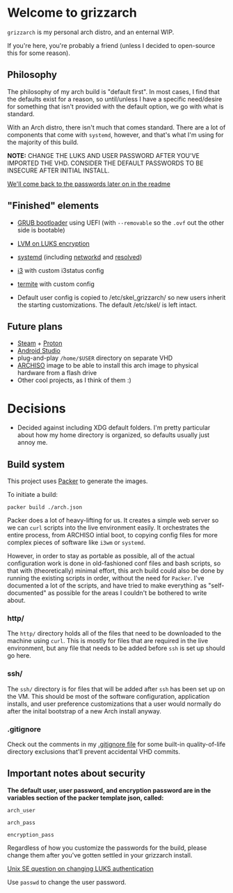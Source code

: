 # Welcome to grizzarch

`grizzarch` is my personal arch distro, and an enternal WIP. 

If you're here, you're probably a friend (unless I decided to open-source this for some reason).

## Philosophy

The philosophy of my arch build is "default first". In most cases, I find that the defaults exist for a reason, so until/unless I have a specific need/desire for something that isn't provided with the default option, we go with what is standard. 

With an Arch distro, there isn't much that comes standard. There are a lot of components that come with `systemd`, however, and that's what I'm using for the majority of this build.

**NOTE:** CHANGE THE LUKS AND USER PASSWORD AFTER YOU'VE IMPORTED THE VHD. CONSIDER THE DEFAULT PASSWORDS TO BE INSECURE AFTER INITIAL INSTALL. 

[We'll come back to the passwords later on in the readme](#Important-notes-about-security)

## "Finished" elements

- [GRUB bootloader](https://wiki.archlinux.org/index.php/GRUB) using UEFI (with `--removable` so the `.ovf` out the other side is bootable)

- [LVM on LUKS encryption](https://wiki.archlinux.org/index.php/Dm-crypt/Encrypting_an_entire_system#LVM_on_LUKS)

- [systemd](https://wiki.archlinux.org/index.php/Systemd) (including [networkd](https://wiki.archlinux.org/index.php/Systemd-networkd) and [resolved](https://wiki.archlinux.org/index.php/Systemd-resolved))

- [i3](https://i3wm.org/) with custom i3status config

- [termite](https://wiki.archlinux.org/index.php/Termite) with custom config

- Default user config is copied to /etc/skel_grizzarch/ so new users inherit the starting customizations. The default /etc/skel/ is left intact.

## Future plans

- [Steam](https://wiki.archlinux.org/index.php/Steam) + [Proton](https://github.com/ValveSoftware/Proton/)
- [Android Studio](https://wiki.archlinux.org/index.php/Android#Android_Studio)
- plug-and-play `/home/$USER` directory on separate VHD
- [ARCHISO](https://wiki.archlinux.org/index.php/Archiso) image to be able to install this arch image to physical hardware from a flash drive
- Other cool projects, as I think of them :) 

# Decisions

- Decided against including XDG default folders. I'm pretty particular about how my home directory is organized, so defaults usually just annoy me.

## Build system

This project uses [Packer](https://www.packer.io/) to generate the images.

To initiate a build:

`packer build ./arch.json`

Packer does a lot of heavy-lifting for us. It creates a simple web server so we can `curl` scripts into the live environment easily. It orchestrates the entire process, from ARCHISO intial boot, to copying config files for more complex pieces of software like `i3wm` or `systemd`. 

However, in order to stay as portable as possible, all of the actual configuration work is done in old-fashioned conf files and bash scripts, so that with (theoretically) minimal effort, this arch build could also be done by running the existing scripts in order, without the need for `Packer`. I've documented a lot of the scripts, and have tried to make everything as "self-documented" as possible for the areas I couldn't be bothered to write about.

### http/

The `http/` directory holds all of the files that need to be downloaded to the machine using `curl`. This is mostly for files that are required in the live environment, but any file that needs to be added before `ssh` is set up should go here.

### ssh/

The `ssh/` directory is for files that will be added after `ssh` has been set up on the VM. This should be most of the software configuration, application installs, and user preference customizations that a user would normally do after the inital bootstrap of a new Arch install anyway.

### .gitignore

Check out the comments in my [.gitignore file](.gitignore) for some built-in quality-of-life directory exclusions that'll prevent accidental VHD commits.




## Important notes about security

**The default user, user password, and encryption password are in the variables section of the packer template json, called:**

`arch_user`

`arch_pass`

`encryption_pass`

Regardless of how you customize the passwords for the build, please change them after you've gotten settled in your grizzarch install.

[Unix SE question on changing LUKS authentication](https://unix.stackexchange.com/questions/252672/how-do-i-change-a-luks-password)

Use `passwd` to change the user password.
